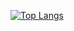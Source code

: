 [![Top Langs](https://github-readme-stats.vercel.app/api/top-langs/?username={salan70}&layout=compact&theme=panda)](https://github.com/anuraghazra/github-readme-stats)

